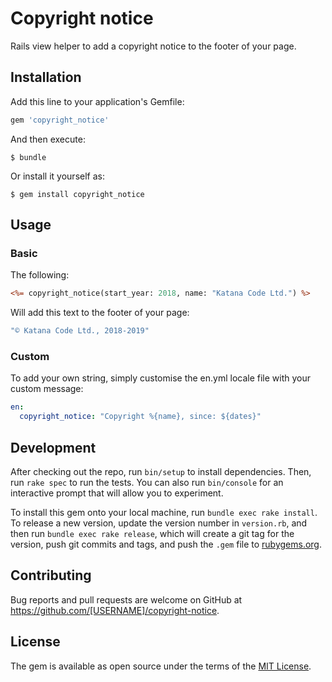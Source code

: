 # Copyright notice

Rails view helper to add a copyright notice to the footer of your page.

## Installation

Add this line to your application's Gemfile:

```ruby
gem 'copyright_notice'
```

And then execute:

    $ bundle

Or install it yourself as:

    $ gem install copyright_notice

## Usage

### Basic

The following:

``` rhtml
<%= copyright_notice(start_year: 2018, name: "Katana Code Ltd.") %>
```

Will add this text to the footer of your page:

``` ruby
"© Katana Code Ltd., 2018-2019"
```


### Custom

To add your own string, simply customise the en.yml locale file with your custom message:

``` yml
en:
  copyright_notice: "Copyright %{name}, since: ${dates}"
```

## Development

After checking out the repo, run `bin/setup` to install dependencies. Then, run `rake spec` to run the tests. You can also run `bin/console` for an interactive prompt that will allow you to experiment.

To install this gem onto your local machine, run `bundle exec rake install`. To release a new version, update the version number in `version.rb`, and then run `bundle exec rake release`, which will create a git tag for the version, push git commits and tags, and push the `.gem` file to [rubygems.org](https://rubygems.org).

## Contributing

Bug reports and pull requests are welcome on GitHub at https://github.com/[USERNAME]/copyright-notice.

## License

The gem is available as open source under the terms of the [MIT License](https://opensource.org/licenses/MIT).
